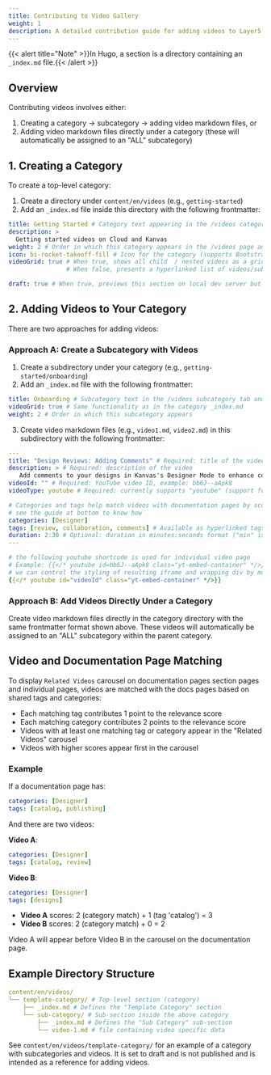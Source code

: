 ```yaml
---
title: Contributing to Video Gallery
weight: 1
description: A detailed contribution guide for adding videos to Layer5 Docs video gallary
---
```


{{< alert title="Note" >}}In Hugo, a section is a directory containing an `_index.md` file.{{< /alert >}}

## Overview

Contributing videos involves either:
1. Creating a category → subcategory → adding video markdown files, or
2. Adding video markdown files directly under a category (these will automatically be assigned to an "ALL" subcategory)

## 1. Creating a Category

To create a top-level category:

1. Create a directory under `content/en/videos` (e.g., `getting-started`)
2. Add an `_index.md` file inside this directory with the following frontmatter:

```yaml
title: Getting Started # Category text appearing in the /videos category tab and left sidebar
description: >
  Getting started videos on Cloud and Kanvas
weight: 2 # Order in which this category appears in the /videos page and left sidebar
icon: bi-rocket-takeoff-fill # Icon for the category (supports Bootstrap icons and local/remote assets)
videoGrid: true # When true, shows all child  / nested videos as a grid of cards on this section's index page
                # When false, presents a hyperlinked list of videos/sub-sections instead

draft: true # When true, previews this section on local dev server but hides from left sidebar and /videos landing page on published site
```

## 2. Adding Videos to Your Category

There are two approaches for adding videos:

### Approach A: Create a Subcategory with Videos

1. Create a subdirectory under your category (e.g., `getting-started/onboarding`)
2. Add an `_index.md` file with the following frontmatter:

```yaml
title: Onboarding # Subcategory text in the /videos subcategory tab and left sidebar
videoGrid: true # Same functionality as in the category _index.md
weight: 2 # Order in which this subcategory appears
```

3. Create video markdown files (e.g., `video1.md`, `video2.md`) in this subdirectory with the following frontmatter:

```yaml
---
title: "Design Reviews: Adding Comments" # Required: title of the video card/list
description: > # Required: description of the video
   Add comments to your designs in Kanvas's Designer Mode to enhance collaboration and streamline design reviews. 
videoId: "" # Required: YouTube video ID, example: bb6J--aApk8
videoType: youtube # Required: currently supports "youtube" (support for "local" is present, though currently disabled)

# Categories and tags help match videos with documentation pages by scoring relevance, 
# see the guide at bottom to know how
categories: [Designer] 
tags: [review, collaboration, comments] # Available as hyperlinked tags in the video card and individual video page
duration: 2:30 # Optional: duration in minutes:seconds format ("min" is automatically added)
---

# the following youtube shortcode is used for individual video page
# Example: {{</* youtube id=bb6J--aApk8 class="yt-embed-container" */>}}
# we can control the styling of resulting iframe and wrapping div by modify style of .yt-embed-container in assets/scss/_videos_project.scss
{{</* youtube id="videoId" class="yt-embed-container" */>}}
```

### Approach B: Add Videos Directly Under a Category

Create video markdown files directly in the category directory with the same frontmatter format shown above. These videos will automatically be assigned to an "ALL" subcategory within the parent category.

## Video and Documentation Page Matching

To display `Related Videos` carousel on documentation pages section pages and individual pages, videos are matched with the docs pages based on shared tags and categories:

- Each matching tag contributes 1 point to the relevance score
- Each matching category contributes 2 points to the relevance score
- Videos with at least one matching tag or category appear in the "Related Videos" carousel
- Videos with higher scores appear first in the carousel

### Example

If a documentation page has:
```yaml
categories: [Designer]
tags: [catalog, publishing]
```

And there are two videos:

**Video A**:
```yaml
categories: [Designer]
tags: [catalog, review]
```

**Video B**:
```yaml
categories: [Designer]
tags: [designs]
```

- **Video A** scores: 2 (category match) + 1 (tag 'catalog') = 3
- **Video B** scores: 2 (category match) + 0 = 2

Video A will appear before Video B in the carousel on the documentation page.

## Example Directory Structure

```yaml
content/en/videos/
└── template-category/ # Top-level section (category)
    ├── _index.md # Defines the "Template Category" section
    └── sub-category/ # Sub-section inside the above category
        ├── _index.md # Defines the "Sub Category" sub-section
        └── video-1.md # file containing video specific data
```

See `content/en/videos/template-category/` for an example of a category with subcategories and videos. It is set to draft and is not published and is intended as a reference for adding videos.